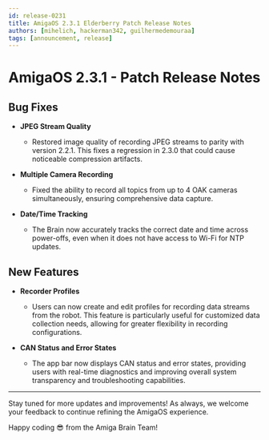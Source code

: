 ```yaml
---
id: release-0231
title: AmigaOS 2.3.1 Elderberry Patch Release Notes
authors: [mihelich, hackerman342, guilhermedemouraa]
tags: [announcement, release]
---
```


# AmigaOS 2.3.1 - Patch Release Notes

## Bug Fixes

- **JPEG Stream Quality**
  - Restored image quality of recording JPEG streams to parity with version 2.2.1.
  This fixes a regression in 2.3.0 that could cause noticeable compression artifacts.

- **Multiple Camera Recording**
  - Fixed the ability to record all topics from up to 4 OAK cameras simultaneously,
  ensuring comprehensive data capture.

- **Date/Time Tracking**
  - The Brain now accurately tracks the correct date and time across power-offs,
  even when it does not have access to Wi-Fi for NTP updates.

## New Features

- **Recorder Profiles**
  - Users can now create and edit profiles for recording data streams from the robot.
  This feature is particularly useful for customized data collection needs, allowing for
  greater flexibility in recording configurations.

- **CAN Status and Error States**
  - The app bar now displays CAN status and error states, providing users with real-time
  diagnostics and improving overall system transparency and troubleshooting capabilities.

---

Stay tuned for more updates and improvements! As always, we welcome your feedback to continue
refining the AmigaOS experience.

Happy coding :sunglasses: from the Amiga Brain Team!

